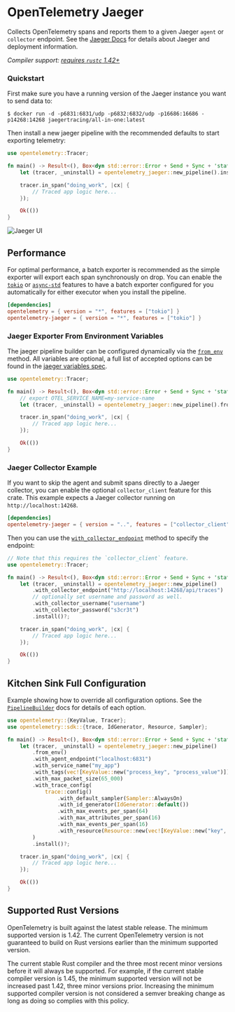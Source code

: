 # OpenTelemetry Jaeger

Collects OpenTelemetry spans and reports them to a given Jaeger `agent` or
`collector` endpoint. See the [Jaeger Docs] for details about Jaeger and
deployment information.

*Compiler support: [requires `rustc` 1.42+][msrv]*

[Jaeger Docs]: https://www.jaegertracing.io/docs/
[msrv]: #supported-rust-versions

### Quickstart

First make sure you have a running version of the Jaeger instance you want to
send data to:

```shell
$ docker run -d -p6831:6831/udp -p6832:6832/udp -p16686:16686 -p14268:14268 jaegertracing/all-in-one:latest
```

Then install a new jaeger pipeline with the recommended defaults to start
exporting telemetry:

```rust
use opentelemetry::Tracer;

fn main() -> Result<(), Box<dyn std::error::Error + Send + Sync + 'static>> {
    let (tracer, _uninstall) = opentelemetry_jaeger::new_pipeline().install()?;

    tracer.in_span("doing_work", |cx| {
        // Traced app logic here...
    });

    Ok(())
}
```

![Jaeger UI](trace.png)

## Performance

For optimal performance, a batch exporter is recommended as the simple exporter
will export each span synchronously on drop. You can enable the [`tokio`] or
[`async-std`] features to have a batch exporter configured for you automatically
for either executor when you install the pipeline.

```toml
[dependencies]
opentelemetry = { version = "*", features = ["tokio"] }
opentelemetry-jaeger = { version = "*", features = ["tokio"] }
```

[`tokio`]: https://tokio.rs
[`async-std`]: https://async.rs

### Jaeger Exporter From Environment Variables

The jaeger pipeline builder can be configured dynamically via the [`from_env`]
method. All variables are optional, a full list of accepted options can be found
in the [jaeger variables spec].

[`from_env`]: https://docs.rs/opentelemetry-jaeger/latest/opentelemetry_jaeger/struct.PipelineBuilder.html#method.from_env
[jaeger variables spec]: https://github.com/open-telemetry/opentelemetry-specification/blob/master/specification/sdk-environment-variables.md#jaeger-exporter

```rust
use opentelemetry::Tracer;

fn main() -> Result<(), Box<dyn std::error::Error + Send + Sync + 'static>> {
    // export OTEL_SERVICE_NAME=my-service-name
    let (tracer, _uninstall) = opentelemetry_jaeger::new_pipeline().from_env().install()?;

    tracer.in_span("doing_work", |cx| {
        // Traced app logic here...
    });

    Ok(())
}
```

### Jaeger Collector Example

If you want to skip the agent and submit spans directly to a Jaeger collector,
you can enable the optional `collector_client` feature for this crate. This
example expects a Jaeger collector running on `http://localhost:14268`.

```toml
[dependencies]
opentelemetry-jaeger = { version = "..", features = ["collector_client"] }
```

Then you can use the [`with_collector_endpoint`] method to specify the endpoint:

[`with_collector_endpoint`]: https://docs.rs/opentelemetry-jaeger/latest/opentelemetry_jaeger/struct.PipelineBuilder.html#method.with_collector_endpoint

```rust
// Note that this requires the `collector_client` feature.
use opentelemetry::Tracer;

fn main() -> Result<(), Box<dyn std::error::Error + Send + Sync + 'static>> {
    let (tracer, _uninstall) = opentelemetry_jaeger::new_pipeline()
        .with_collector_endpoint("http://localhost:14268/api/traces")
        // optionally set username and password as well.
        .with_collector_username("username")
        .with_collector_password("s3cr3t")
        .install()?;

    tracer.in_span("doing_work", |cx| {
        // Traced app logic here...
    });

    Ok(())
}
```

## Kitchen Sink Full Configuration

Example showing how to override all configuration options. See the
[`PipelineBuilder`] docs for details of each option.

[`PipelineBuilder`]: https://docs.rs/opentelemetry-jaeger/latest/opentelemetry_jaeger/struct.PipelineBuilder.html

```rust
use opentelemetry::{KeyValue, Tracer};
use opentelemetry::sdk::{trace, IdGenerator, Resource, Sampler};

fn main() -> Result<(), Box<dyn std::error::Error + Send + Sync + 'static>> {
    let (tracer, _uninstall) = opentelemetry_jaeger::new_pipeline()
        .from_env()
        .with_agent_endpoint("localhost:6831")
        .with_service_name("my_app")
        .with_tags(vec![KeyValue::new("process_key", "process_value")])
        .with_max_packet_size(65_000)
        .with_trace_config(
            trace::config()
                .with_default_sampler(Sampler::AlwaysOn)
                .with_id_generator(IdGenerator::default())
                .with_max_events_per_span(64)
                .with_max_attributes_per_span(16)
                .with_max_events_per_span(16)
                .with_resource(Resource::new(vec![KeyValue::new("key", "value")])),
        )
        .install()?;

    tracer.in_span("doing_work", |cx| {
        // Traced app logic here...
    });

    Ok(())
}
```

## Supported Rust Versions

OpenTelemetry is built against the latest stable release. The minimum supported
version is 1.42. The current OpenTelemetry version is not guaranteed to build
on Rust versions earlier than the minimum supported version.

The current stable Rust compiler and the three most recent minor versions
before it will always be supported. For example, if the current stable compiler
version is 1.45, the minimum supported version will not be increased past 1.42,
three minor versions prior. Increasing the minimum supported compiler version
is not considered a semver breaking change as long as doing so complies with
this policy.
